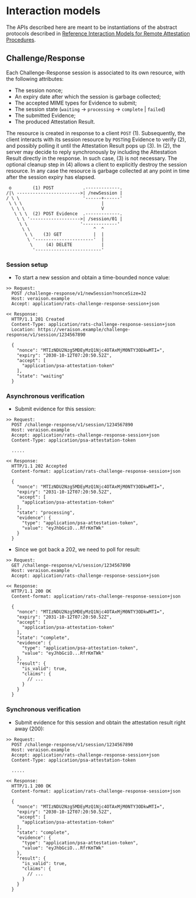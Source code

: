 # Interaction models

The APIs described here are meant to be instantiations of the abstract
protocols described in [Reference Interaction Models for Remote Attestation
Procedures](https://datatracker.ietf.org/doc/draft-ietf-rats-reference-interaction-models/).

## Challenge/Response

Each Challenge-Response session is associated to its own resource, with the
following attributes:

* The session nonce;
* An expiry date after which the session is garbage collected;
* The accepted MIME types for Evidence to submit;
* The session state (`waiting` -> `processing` -> `complete` | `failed`)
* The submitted Evidence;
* The produced Attestation Result.

The resource is created in response to a client `POST` (1).  Subsequently, the
client interacts with its session resource by `POST`ing Evidence to verify (2),
and possibly polling it until the Attestation Result pops up (3).  In (2), the
server may decide to reply synchronously by including the Attestation Result
directly in the response.  In such case, (3) is not necessary.  The optional
cleanup step in (4) allows a client to explicitly destroy the session resource.
In any case the resource is garbage collected at any point in time after the
session expiry has elapsed.

```
 o        (1) POST           .-------------.
/|\ ------------------------>| /newSession |
/ \ \                        '------+------'
 \ \ \                              |
  \ \ \                             V
   \ \ \  (2) POST Evidence  .-------------.
    \ \ '------------------->| /session/01 |
     \ \                    '-------------'
      \ \                        ^  ^
       \ \    (3) GET            |  |
        \ '----------------------'  |
         \     (4) DELETE           |
          '-------------------------'
```

### Session setup

* To start a new session and obtain a time-bounded nonce value:

```
>> Request:
  POST /challenge-response/v1/newSession?nonceSize=32
  Host: veraison.example
  Accept: application/rats-challenge-response-session+json

<< Response:
  HTTP/1.1 201 Created
  Content-Type: application/rats-challenge-response-session+json
  Location: https://veraison.example/challenge-response/v1/session/1234567890

  {
    "nonce": "MTIzNDU2Nzg5MDEyMzQ1Njc4OTAxMjM0NTY3ODkwMTI=",
    "expiry": "2030-10-12T07:20:50.52Z",
    "accept": [
      "application/psa-attestation-token"
    ],
    "state": "waiting"
  }
```

### Asynchronous verification

* Submit evidence for this session:

```
>> Request:
  POST /challenge-response/v1/session/1234567890
  Host: veraison.example
  Accept: application/rats-challenge-response-session+json
  Content-Type: application/psa-attestation-token

  .....

<< Response:
  HTTP/1.1 202 Accepted
  Content-format: application/rats-challenge-response-session+json

  {
    "nonce": "MTIzNDU2Nzg5MDEyMzQ1Njc4OTAxMjM0NTY3ODkwMTI=",
    "expiry": "2031-10-12T07:20:50.52Z",
    "accept": [
      "application/psa-attestation-token"
    ],
    "state": "processing",
    "evidence": {
      "type": "application/psa-attestation-token",
      "value": "eyJhbGciO...RfrKmTWk"
    }
  }
```

* Since we got back a 202, we need to poll for result:

```
>> Request:
  GET /challenge-response/v1/session/1234567890
  Host: veraison.example
  Accept: application/rats-challenge-response-session+json

<< Response:
  HTTP/1.1 200 OK
  Content-format: application/rats-challenge-response-session+json

  {
    "nonce": "MTIzNDU2Nzg5MDEyMzQ1Njc4OTAxMjM0NTY3ODkwMTI=",
    "expiry": "2031-10-12T07:20:50.52Z",
    "accept": [
      "application/psa-attestation-token"
    ],
    "state": "complete",
    "evidence": {
      "type": "application/psa-attestation-token",
      "value": "eyJhbGciO...RfrKmTWk"
    },
    "result": {
      "is_valid": true,
      "claims": {
        // ...
      }
    }
  }
```

### Synchronous verification

* Submit evidence for this session and obtain the attestation result right away
  (200):

```
>> Request:
  POST /challenge-response/v1/session/1234567890
  Host: veraison.example
  Accept: application/rats-challenge-response-session+json
  Content-Type: application/psa-attestation-token

  .....

<< Response:
  HTTP/1.1 200 OK
  Content-format: application/rats-challenge-response-session+json

  {
    "nonce": "MTIzNDU2Nzg5MDEyMzQ1Njc4OTAxMjM0NTY3ODkwMTI=",
    "expiry": "2030-10-12T07:20:50.52Z",
    "accept": [
      "application/psa-attestation-token"
    ],
    "state": "complete",
    "evidence": {
      "type": "application/psa-attestation-token",
      "value": "eyJhbGciO...RfrKmTWk"
    },
    "result": {
      "is_valid": true,
      "claims": {
        // ...
      }
    }
  }
```
